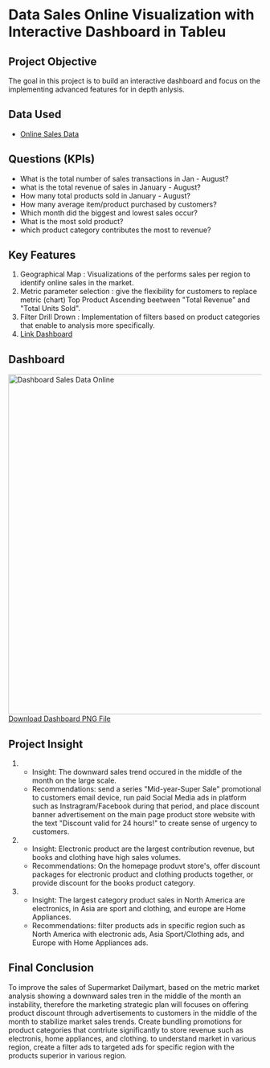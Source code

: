 # Data Sales Online Visualization with Interactive Dashboard in Tableu

## Project Objective
The goal in this project is to build an interactive dashboard and focus on the implementing advanced features for in depth anlysis.

## Data Used
- <a href=https://github.com/jefryramadhan/Tableu-Retail-Dashboard/blob/main/Online%20Sales%20Data.csv>Online Sales Data</a>

## Questions (KPIs)
- What is the total number of sales transactions in Jan - August?
- what is the total revenue of sales in January - August?
- How many total products sold in January - August?
- How many average item/product purchased by customers?
- Which month did the biggest and lowest sales occur?
- What is the most sold product?
- which product category contributes the most to revenue?

## Key Features
1. Geographical Map : Visualizations of the performs sales per region to identify online sales in the market.
2. Metric parameter selection : give the flexibility for customers to replace metric (chart) Top Product Ascending beetween "Total Revenue" and "Total Units Sold".
3. Filter Drill Drown : Implementation of filters based on product categories that enable to analysis more specifically.
5. <a href="https://public.tableau.com/app/profile/rahmad.jefry.r/viz/salesdata2_17560072553900/Dashboard1?publish=yes">Link Dashboard</a>

## Dashboard 
<img width="1208" height="677" alt="Dashboard Sales Data Online" src="https://github.com/user-attachments/assets/e4af6690-213b-46a8-a889-32c1da6a6b94" />
<a href="https://github.com/jefryramadhan/Tableu-Retail-Dashboard/blob/main/Dashboard%20Sales%20Data%20Online.png">Download Dashboard PNG File</a>

## Project Insight
1. - Insight: The downward sales trend occured in the middle of the month on the large scale.
   - Recommendations: send a series "Mid-year-Super Sale" promotional to customers email device, run paid Social Media ads in platform such as Instragram/Facebook during that period, and place discount banner advertisement on the main page product store website with the text "Discount valid for 24 hours!" to create sense of urgency to customers.
2. - Insight: Electronic product are the largest contribution revenue, but books and clothing have high sales volumes.
   - Recommendations: On the homepage produvt store's, offer discount packages for electronic product and clothing products together, or provide discount for the books product category.
3. - Insight: The largest category product sales in North America are electronics, in Asia are sport and clothing, and europe are Home Appliances.
   - Recommendations: filter products ads in specific region such as North America with electronic ads, Asia Sport/Clothing ads, and Europe with Home Appliances ads.
     
## Final Conclusion
To improve the sales of Supermarket Dailymart, based on the metric market analysis showing a downward sales tren in the middle of the month an instability, therefore the marketing strategic plan will focuses on offering product discount through advertisements to customers in the middle of the month to stabilize market sales trends. Create bundling promotions for product categories that contriute significantly to store revenue such as electronis, home appliances, and clothing. to understand market in various region, create a filter ads to targeted ads for specific region with the products superior in various region.
